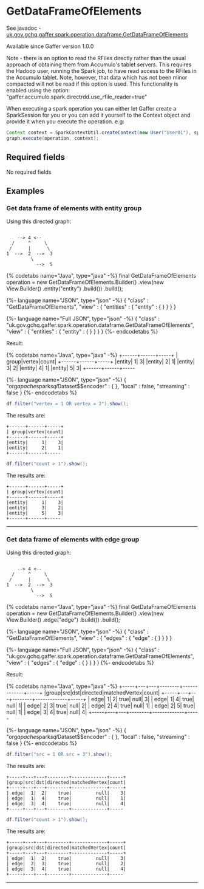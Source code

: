 # GetDataFrameOfElements
See javadoc - [uk.gov.gchq.gaffer.spark.operation.dataframe.GetDataFrameOfElements](ref://../../javadoc/gaffer/uk/gov/gchq/gaffer/spark/operation/dataframe/GetDataFrameOfElements.html)

Available since Gaffer version 1.0.0

Note - there is an option to read the RFiles directly rather than the usual approach of obtaining them from Accumulo's tablet servers. This requires the Hadoop user, running the Spark job, to have read access to the RFiles in the Accumulo tablet. Note, however, that data which has not been minor compacted will not be read if this option is used. This functionality is enabled using the option: "gaffer.accumulo.spark.directrdd.use_rfile_reader=true"

When executing a spark operation you can either let Gaffer create a SparkSession for you or you can add it yourself to the Context object and provide it when you execute the operation.
e.g:
```java
Context context = SparkContextUtil.createContext(new User("User01"), sparkSession);
graph.execute(operation, context);
```


## Required fields
No required fields


## Examples

### Get data frame of elements with entity group

Using this directed graph:

```

    --> 4 <--
  /     ^     \
 /      |      \
1  -->  2  -->  3
         \
           -->  5
```


{% codetabs name="Java", type="java" -%}
final GetDataFrameOfElements operation = new GetDataFrameOfElements.Builder()
        .view(new View.Builder()
                .entity("entity")
                .build())
        .build();

{%- language name="JSON", type="json" -%}
{
  "class" : "GetDataFrameOfElements",
  "view" : {
    "entities" : {
      "entity" : { }
    }
  }
}

{%- language name="Full JSON", type="json" -%}
{
  "class" : "uk.gov.gchq.gaffer.spark.operation.dataframe.GetDataFrameOfElements",
  "view" : {
    "entities" : {
      "entity" : { }
    }
  }
}
{%- endcodetabs %}

Result:

{% codetabs name="Java", type="java" -%}
+------+------+-----+
| group|vertex|count|
+------+------+-----+
|entity|     1|    3|
|entity|     2|    1|
|entity|     3|    2|
|entity|     4|    1|
|entity|     5|    3|
+------+------+-----

{%- language name="JSON", type="json" -%}
{
  "org$apache$spark$sql$Dataset$$encoder" : { },
  "local" : false,
  "streaming" : false
}
{%- endcodetabs %}



```java
df.filter("vertex = 1 OR vertex = 2").show();
```

The results are:

```
+------+------+-----+
| group|vertex|count|
+------+------+-----+
|entity|     1|    3|
|entity|     2|    1|
+------+------+-----
```


```java
df.filter("count > 1").show();
```

The results are:

```
+------+------+-----+
| group|vertex|count|
+------+------+-----+
|entity|     1|    3|
|entity|     3|    2|
|entity|     5|    3|
+------+------+-----
```
-----------------------------------------------

### Get data frame of elements with edge group

Using this directed graph:

```

    --> 4 <--
  /     ^     \
 /      |      \
1  -->  2  -->  3
         \
           -->  5
```


{% codetabs name="Java", type="java" -%}
final GetDataFrameOfElements operation = new GetDataFrameOfElements.Builder()
        .view(new View.Builder()
                .edge("edge")
                .build())
        .build();

{%- language name="JSON", type="json" -%}
{
  "class" : "GetDataFrameOfElements",
  "view" : {
    "edges" : {
      "edge" : { }
    }
  }
}

{%- language name="Full JSON", type="json" -%}
{
  "class" : "uk.gov.gchq.gaffer.spark.operation.dataframe.GetDataFrameOfElements",
  "view" : {
    "edges" : {
      "edge" : { }
    }
  }
}
{%- endcodetabs %}

Result:

{% codetabs name="Java", type="java" -%}
+-----+---+---+--------+-------------+-----+
|group|src|dst|directed|matchedVertex|count|
+-----+---+---+--------+-------------+-----+
| edge|  1|  2|    true|         null|    3|
| edge|  1|  4|    true|         null|    1|
| edge|  2|  3|    true|         null|    2|
| edge|  2|  4|    true|         null|    1|
| edge|  2|  5|    true|         null|    1|
| edge|  3|  4|    true|         null|    4|
+-----+---+---+--------+-------------+-----

{%- language name="JSON", type="json" -%}
{
  "org$apache$spark$sql$Dataset$$encoder" : { },
  "local" : false,
  "streaming" : false
}
{%- endcodetabs %}



```java
df.filter("src = 1 OR src = 3").show();
```

The results are:

```
+-----+---+---+--------+-------------+-----+
|group|src|dst|directed|matchedVertex|count|
+-----+---+---+--------+-------------+-----+
| edge|  1|  2|    true|         null|    3|
| edge|  1|  4|    true|         null|    1|
| edge|  3|  4|    true|         null|    4|
+-----+---+---+--------+-------------+-----
```


```java
df.filter("count > 1").show();
```

The results are:

```
+-----+---+---+--------+-------------+-----+
|group|src|dst|directed|matchedVertex|count|
+-----+---+---+--------+-------------+-----+
| edge|  1|  2|    true|         null|    3|
| edge|  2|  3|    true|         null|    2|
| edge|  3|  4|    true|         null|    4|
+-----+---+---+--------+-------------+-----
```
-----------------------------------------------

